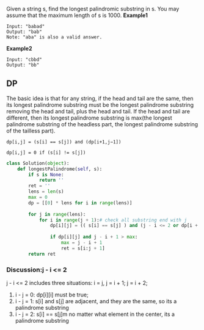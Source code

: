 Given a string s, find the longest palindromic substring in s. You may assume that the maximum length of s is 1000.
**Example1**
```
Input: "babad"
Output: "bab"
Note: "aba" is also a valid answer.
```
**Example2**
```
Input: "cbbd"
Output: "bb"
```

## DP
The basic idea is that for any string, if the head and tail are the same, then its longest palindrome substring must be the longest palindrome substring removing the head and tail, plus the head and tail. If the head and tail are different, then its longest palindrome substring is max(the longest palindrome substring of the headless part, the longest palindrome substring of the tailless part).
```
dp[i,j] = (s[i] == s[j]) and (dp[i+1,j−1])
 
dp[i,j] = 0 if (s[i] != s[j])
```
```python
class Solution(object):
    def longestPalindrome(self, s):
        if s is None:
            return ''
        ret = ''
        lens = len(s)
        max = 0
        dp = [[0] * lens for i in range(lens)]
        
        for j in range(lens):
            for i in range(j + 1):# check all substring end with j
                dp[i][j] = (( s[i] == s[j] ) and (j - i <= 2 or dp[i + 1][j - 1])) 
 
                if dp[i][j] and j - i + 1 > max:
                    max = j - i + 1
                    ret = s[i:j + 1]
        return ret
```
### Discussion:j - i <= 2
j - i <= 2 includes three situations: i = j, j = i + 1; j = i + 2;
1. i - j = 0: dp[i][i] must be true;
2. i - j = 1: s[i] and s[j] are adjacent, and they are the same, so its a palindrome substring
3. i - j = 2: s[i] == s[j]m no matter what element in the center, its a palindrome substring




